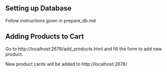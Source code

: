 ## Setting up Database

Follow instructions given in prepare_db.md

## Adding Products to Cart

Go to http://localhost:2678/add_products.html and fill the form to add new product. 

New product cards will be added to http://localhost:2678/
